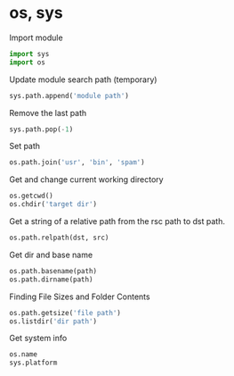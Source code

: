 # os, sys

Import module
```python
import sys
import os
```

Update module search path (temporary)
```python
sys.path.append('module path')
```

Remove the last path
```python
sys.path.pop(-1)
```

Set path
```python
os.path.join('usr', 'bin', 'spam')
```

Get and change current working directory
```python
os.getcwd()
os.chdir('target dir')
```

Get a string of a relative path from the rsc path to dst path.
```python
os.path.relpath(dst, src) 
```

Get dir and base name
```python
os.path.basename(path)
os.path.dirname(path)
```

Finding File Sizes and Folder Contents
```python
os.path.getsize('file path')
os.listdir('dir path')
```

Get system info
```python
os.name
sys.platform
```